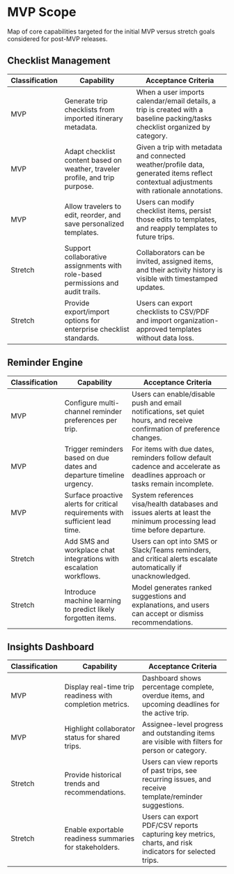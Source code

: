 # MVP Scope

Map of core capabilities targeted for the initial MVP versus stretch goals considered for post-MVP releases.

## Checklist Management

| Classification | Capability | Acceptance Criteria |
| -------------- | ---------- | ------------------- |
| MVP | Generate trip checklists from imported itinerary metadata. | When a user imports calendar/email details, a trip is created with a baseline packing/tasks checklist organized by category. |
| MVP | Adapt checklist content based on weather, traveler profile, and trip purpose. | Given a trip with metadata and connected weather/profile data, generated items reflect contextual adjustments with rationale annotations. |
| MVP | Allow travelers to edit, reorder, and save personalized templates. | Users can modify checklist items, persist those edits to templates, and reapply templates to future trips. |
| Stretch | Support collaborative assignments with role-based permissions and audit trails. | Collaborators can be invited, assigned items, and their activity history is visible with timestamped updates. |
| Stretch | Provide export/import options for enterprise checklist standards. | Users can export checklists to CSV/PDF and import organization-approved templates without data loss. |

## Reminder Engine

| Classification | Capability | Acceptance Criteria |
| -------------- | ---------- | ------------------- |
| MVP | Configure multi-channel reminder preferences per trip. | Users can enable/disable push and email notifications, set quiet hours, and receive confirmation of preference changes. |
| MVP | Trigger reminders based on due dates and departure timeline urgency. | For items with due dates, reminders follow default cadence and accelerate as deadlines approach or tasks remain incomplete. |
| MVP | Surface proactive alerts for critical requirements with sufficient lead time. | System references visa/health databases and issues alerts at least the minimum processing lead time before departure. |
| Stretch | Add SMS and workplace chat integrations with escalation workflows. | Users can opt into SMS or Slack/Teams reminders, and critical alerts escalate automatically if unacknowledged. |
| Stretch | Introduce machine learning to predict likely forgotten items. | Model generates ranked suggestions and explanations, and users can accept or dismiss recommendations. |

## Insights Dashboard

| Classification | Capability | Acceptance Criteria |
| -------------- | ---------- | ------------------- |
| MVP | Display real-time trip readiness with completion metrics. | Dashboard shows percentage complete, overdue items, and upcoming deadlines for the active trip. |
| MVP | Highlight collaborator status for shared trips. | Assignee-level progress and outstanding items are visible with filters for person or category. |
| Stretch | Provide historical trends and recommendations. | Users can view reports of past trips, see recurring issues, and receive template/reminder suggestions. |
| Stretch | Enable exportable readiness summaries for stakeholders. | Users can export PDF/CSV reports capturing key metrics, charts, and risk indicators for selected trips. |
